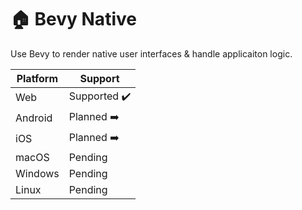 # 🏠 Bevy Native

Use Bevy to render native user interfaces & handle applicaiton logic.

Platform | Support |
--- | --- | 
Web | Supported ✔️ |
Android | Planned ➡️ |
iOS | Planned ➡️ |
macOS | Pending |
Windows | Pending |
Linux | Pending |
